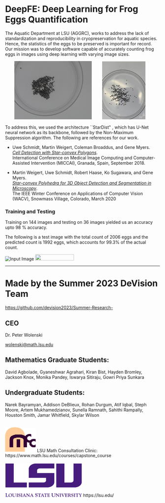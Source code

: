 # DeepFE: Deep Learning for Frog Eggs Quantification

The Aquatic Department at LSU (AGGRC), works to address the lack of standardization and reproducibility in cryopreservation for aquatic species. Hence, the statistics of the eggs to be preserved is important for record. Our mission was to develop software capable of accurately counting frog eggs in images using deep learning with varying image sizes.

<img src = "https://github.com/ishulsu/Deep-Learning-for-Frog-Eggs-Quantification/blob/main/images/236.jpg" width = "50%" height="45%" hspace="30" /> <img src = "https://github.com/ishulsu/Deep-Learning-for-Frog-Eggs-Quantification/blob/main/images/IMG_7008.jpeg" width = "28%" height = "50%" /> 

To address this, we used the architecture ``StarDist" , which has  U-Net neural network as its backbone, followed by the  Non-Maximum Suppression algorithm.  The following are references for our work.
- Uwe Schmidt, Martin Weigert, Coleman Broaddus, and Gene Myers.  
[*Cell Detection with Star-convex Polygons*](https://arxiv.org/abs/1806.03535).  
International Conference on Medical Image Computing and Computer-Assisted Intervention (MICCAI), Granada, Spain, September 2018.

- Martin Weigert, Uwe Schmidt, Robert Haase, Ko Sugawara, and Gene Myers.  
[*Star-convex Polyhedra for 3D Object Detection and Segmentation in Microscopy*](http://openaccess.thecvf.com/content_WACV_2020/papers/Weigert_Star-convex_Polyhedra_for_3D_Object_Detection_and_Segmentation_in_Microscopy_WACV_2020_paper.pdf).  
The IEEE Winter Conference on Applications of Computer Vision (WACV), Snowmass Village, Colorado, March 2020

### Training and Testing
Training on 144 images and testing on 36 images yielded us an accuracy upto 98 % accuracy.  

The following is a test image with the total count of 2006 eggs and the predicted count is 1992 eggs, which accounts for 99.3\% of the actual count.

<img alt="Input Image" src = "https://github.com/ishulsu/Deep-Learning-for-Frog-Eggs-Quantification/blob/main/images/2006count.png" title="Input Image"  height = "50%" width = "49%" />  <img src = "https://github.com/ishulsu/Deep-Learning-for-Frog-Eggs-Quantification/blob/main/images/prediction_0.png" height= "51%" width = "50%"/>

---

# Made by the Summer 2023 DeVision Team

https://github.com/devision2023/Summer-Research-

## CEO
Dr. Peter Wolenski

wolenski@math.lsu.edu

## Mathematics Graduate Students:


David Agbolade, Gyaneshwar Agrahari, Kiran Bist, Hayden Bromley, Jackson Knox, Monika Pandey, Iswarya Sitiraju, Gowri Priya Sunkara

## Undergraduate Students:


Narek Bayramyan, Addison DeBlieux, Rohan Durgum, Atif Iqbal, Steph Moore, Artem Mukhamedzianov, Sunella Ramnath, Sahithi Rampally, Houston Smith, Jamar Whitfield, Skylar Wilson
<br>
<br>

<img src="images/mcclogo.gif" alt="Image 2" width="100">
LSU Math Consultation Clinic:<br>
https://www.math.lsu.edu/courses/capstone_course
<br>
<br>

<img src="images/lsulogo.png" alt="Image 1" width="250">
https://lsu.edu/
